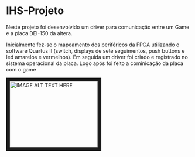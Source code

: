 # IHS-Projeto

Neste projeto foi desenvolvido um driver para comunicação entre um Game e a placa DEI-150 da altera.

Inicialmente fez-se o mapeamento dos periféricos da FPGA utilizando o software Quartus II (switch, displays de sete seguimentos, push buttons e led amarelos e vermelhos). Em seguida um driver foi criado e registrado no sistema operacional da placa. Logo após foi feito a cominicação da placa com o game

<a href="https://youtu.be/AYjcwcPrazU
" target="_blank"><img src="https://i.ytimg.com/vi/AYjcwcPrazU/hqdefault.jpg" 
alt="IMAGE ALT TEXT HERE" width="240" height="180" border="10" /></a>

